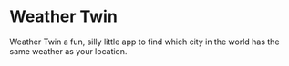 # Weather Twin

Weather Twin a fun, silly little app to find which city in the world has the same weather as your location.